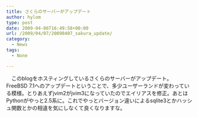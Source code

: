 ```yaml
---
title: さくらのサーバーがアップデート
author: hylom
type: post
date: 2009-04-06T16:49:58+00:00
url: /2009/04/07/20090407_sakura_update/
category:
  - News
tags:
  - None

---
```

　このblogをホスティングしているさくらのサーバーがアップデート。FreeBSD 7.1へのアップデートということで、多少ユーザーランドが変わっている模様。とりあえずjvim2がjvim3になっていたのでエイリアスを修正。あとはPythonがやっと2.5系に。これでやっとバージョン違いによるsqlite3とかハッシュ関数とかの相違を気にしなくて良くなりますな。
